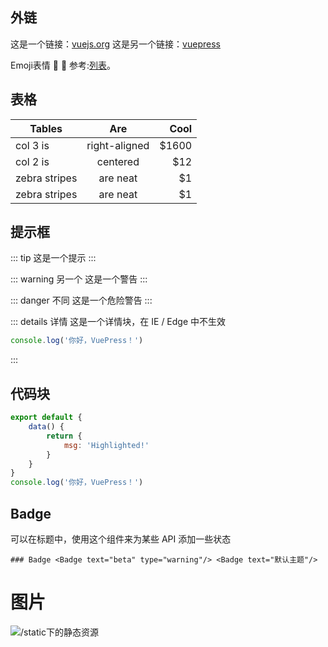 ## 外链

这是一个链接：[vuejs.org](https://vuejs.org/)
这是另一个链接：[vuepress](https://vuepress.vuejs.org/zh/)

Emoji表情 :tada: :100: 参考:[列表](https://github.com/markdown-it/markdown-it-emoji/blob/master/lib/data/full.json)。

## 表格

| Tables        |      Are      |  Cool |
|---------------|:-------------:|------:|
| col 3 is      | right-aligned | $1600 |
| col 2 is      |   centered    |   $12 |
| zebra stripes |   are neat    |    $1 |
| zebra stripes |   are neat    |    $1 |

## 提示框

::: tip
这是一个提示
:::

::: warning 另一个
这是一个警告
:::

::: danger 不同
这是一个危险警告
:::

::: details 详情
这是一个详情块，在 IE / Edge 中不生效

```js
console.log('你好，VuePress！')
```

:::

## 代码块

```js {4,7-8}
export default {
    data() {
        return {
            msg: 'Highlighted!'
        }
    }
}
console.log('你好，VuePress！')
```

## Badge <Badge text="beta" type="warning"/> <Badge text="默认主题"/>

可以在标题中，使用这个组件来为某些 API 添加一些状态

```
### Badge <Badge text="beta" type="warning"/> <Badge text="默认主题"/>
```

# 图片

![/static下的静态资源](./static/img/404.png)
